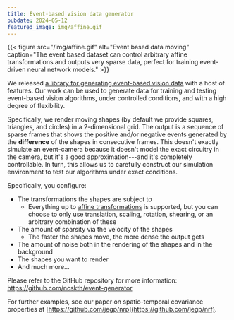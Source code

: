 ```yaml
---
title: Event-based vision data generator
pubdate: 2024-05-12
featured_image: img/affine.gif
---
```


{{< figure src="/img/affine.gif" alt="Event based data moving" caption="The event based dataset can control arbitrary affine transformations and outputs very sparse data, perfect for training event-driven neural network models." >}}

We released [a library for generating event-based vision data](https://github.com/ncskth/event-generator) with a host of features.
Our work can be used to generate data for training and testing event-based vision algorithms, under controlled conditions, and with a high degree of flexibility.

Specifically, we render moving shapes (by default we provide squares, triangles, and circles) in a 2-dimensional grid.
The output is a sequence of sparse frames that shows the positive and/or negative events generated by the **difference** of the shapes in consecutive frames.
This doesn't exactly simulate an event-camera because it doesn't model the exact circuitry in the camera, but it's a good approximation---and it's completely controllable.
In turn, this allows us to carefully construct our simulation environment to test our algorithms under exact conditions.

Specifically, you configure:
* The transformations the shapes are subject to
  * Everything up to [affine transformations](https://en.wikipedia.org/wiki/Affine_transformation) is supported, but you can choose to only use translation, scaling, rotation, shearing, or an arbitrary combination of these
* The amount of sparsity via the velocity of the shapes
    * The faster the shapes move, the more dense the output gets
* The amount of noise both in the rendering of the shapes and in the background
* The shapes you want to render
* And much more...

Please refer to the GitHub repository for more information: https://github.com/ncskth/event-generator

For further examples, see our paper on spatio-temporal covariance properties at [https://github.com/jegp/nrp](https://github.com/jegp/nrf).